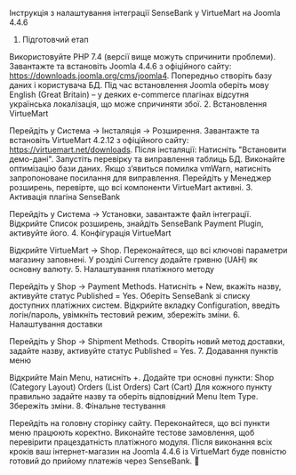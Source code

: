 Інструкція з налаштування інтеграції SenseBank у VirtueMart на Joomla 4.4.6
1. Підготовчий етап

Використовуйте PHP 7.4 (версії вище можуть спричинити проблеми).
Завантажте та встановіть Joomla 4.4.6 з офіційного сайту: https://downloads.joomla.org/cms/joomla4.
Попередньо створіть базу даних і користувача БД.
Під час встановлення Joomla оберіть мову English (Great Britain) – у деяких e-commerce плагінах відсутня українська локалізація, що може спричиняти збої.
2. Встановлення VirtueMart

Перейдіть у Система → Інсталяція → Розширення.
Завантажте та встановіть VirtueMart 4.2.12 з офіційного сайту: https://virtuemart.net/downloads.
Після інсталяції:
Натисніть "Встановити демо-дані".
Запустіть перевірку та виправлення таблиць БД.
Виконайте оптимізацію бази даних.
Якщо з’явиться помилка vmWarn, натисніть запропоноване посилання для виправлення.
Перейдіть у Менеджер розширень, перевірте, що всі компоненти VirtueMart активні.
3. Активація плагіна SenseBank

Перейдіть у Система → Установки, завантажте файл інтеграції.
Відкрийте Список розширень, знайдіть SenseBank Payment Plugin, активуйте його.
4. Конфігурація VirtueMart

Відкрийте VirtueMart → Shop.
Переконайтеся, що всі ключові параметри магазину заповнені.
У розділі Currency додайте гривню (UAH) як основну валюту.
5. Налаштування платіжного методу

Перейдіть у Shop → Payment Methods.
Натисніть + New, вкажіть назву, активуйте статус Published = Yes.
Оберіть SenseBank зі списку доступних платіжних систем.
Відкрийте вкладку Configuration, введіть логін/пароль, увімкніть тестовий режим, збережіть зміни.
6. Налаштування доставки

Перейдіть у Shop → Shipment Methods.
Створіть новий метод доставки, задайте назву, активуйте статус Published = Yes.
7. Додавання пунктів меню

Відкрийте Main Menu, натисніть +.
Додайте три основні пункти:
Shop (Category Layout)
Orders (List Orders)
Cart (Cart)
Для кожного пункту правильно задайте назву та оберіть відповідний Menu Item Type.
Збережіть зміни.
8. Фінальне тестування

Перейдіть на головну сторінку сайту.
Переконайтеся, що всі пункти меню працюють коректно.
Виконайте тестове замовлення, щоб перевірити працездатність платіжного модуля.
Після виконання всіх кроків ваш інтернет-магазин на Joomla 4.4.6 із VirtueMart буде повністю готовий до прийому платежів через SenseBank. 🚀
